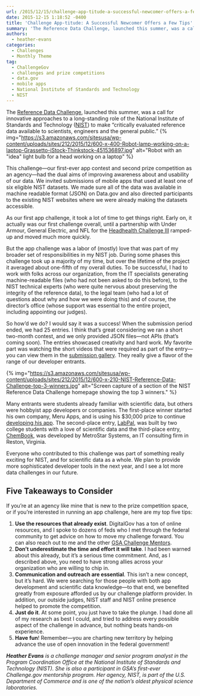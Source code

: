 ```yaml
---
url: /2015/12/15/challenge-app-titude-a-successful-newcomer-offers-a-few-tips/
date: 2015-12-15 1:18:52 -0400
title: 'Challenge App-titude: A Successful Newcomer Offers a Few Tips'
summary: 'The Reference Data Challenge, launched this summer, was a call for innovative approaches to a long-standing role of the National Institute of Standards and Technology (NIST) to make &ldquo;critically evaluated reference data available to scientists, engineers and the general public.&rdquo; This challenge&mdash;our first-ever app contest and second prize competition as an agency&mdash;had the dual aims'
authors:
  - heather-evans
categories:
  - Challenges
  - Monthly Theme
tag:
  - ChallengeGov
  - challenges and prize competitions
  - data.gov
  - mobile apps
  - National Institute of Standards and Technology
  - NIST
---
```


The [Reference Data Challenge](http://nistdata.devpost.com/), launched this summer, was a call for innovative approaches to a long-standing role of the National Institute of Standards and Technology ([NIST](http://www.nist.gov/)) to make “critically evaluated reference data available to scientists, engineers and the general public.” {% img="https://s3.amazonaws.com/sitesusa/wp-content/uploads/sites/212/2015/12/600-x-400-Robot-lamp-working-on-a-laptop-Grassetto-iStock-Thinkstock-451536897.jpg" alt="Robot with an "idea" light bulb for a head working on a laptop" %} 

This challenge—our first-ever app contest and second prize competition as an agency—had the dual aims of improving awareness about and usability of our data. We invited submissions of mobile apps that used at least one of six eligible NIST datasets. We made sure all of the data was available in machine readable format (JSON) on Data.gov and also directed participants to the existing NIST websites where we were already making the datasets accessible.

As our first app challenge, it took a lot of time to get things right. Early on, it actually was our first challenge overall, until a partnership with Under Armour, General Electric, and NFL for the [Headhealth Challenge III](https://ninesights.ninesigma.com/web/head-health) ramped-up and moved much more quickly.

But the app challenge was a labor of (mostly) love that was part of my broader set of responsibilities in my NIST job. During some phases this challenge took up a majority of my time, but over the lifetime of the project it averaged about one-fifth of my overall duties. To be successful, I had to work with folks across our organization, from the IT specialists generating machine-readable files (who had not been asked to do this before), to the NIST technical experts (who were quite nervous about preserving the integrity of the reference data), to the legal team (who had a lot of questions about why and how we were doing this) and of course, the director’s office (whose support was essential to the entire project, including appointing our judges).

So how’d we do? I would say it was a success! When the submission period ended, we had 25 entries. I think that’s great considering we ran a short two-month contest, and we only provided JSON files—not APIs (that’s coming soon). The entries showcased creativity and hard work. My favorite part was watching the short videos that were required as part of the entry—you can view them in the [submission gallery](http://nistdata.devpost.com/submissions). They really give a flavor of the range of our developer entrants.

{% img="https://s3.amazonaws.com/sitesusa/wp-content/uploads/sites/212/2015/12/600-x-210-NIST-Reference-Data-Challenge-top-3-winners.jpg" alt="Screen capture of a section of the NIST Reference Data Challenge homepage showing the top 3 winners." %}

Many entrants were students already familiar with scientific data, but others were hobbyist app developers or companies. The first-place winner started his own company, Meru Apps, and is using his $30,000 prize to continue [developing his app](https://play.google.com/store/apps/details?id=com.meruapps.merulabworks.client). The second-place entry, [LabPal](https://play.google.com/store/apps/details?id=danandzach.labpal&hl=en), was built by two college students with a love of scientific data and the third-place entry, [ChemBook](http://devpost.com/software/chembook-5p7kxd), was developed by MetroStar Systems, an IT consulting firm in Reston, Virginia.

Everyone who contributed to this challenge was part of something really exciting for NIST, and for scientific data as a whole. We plan to provide more sophisticated developer tools in the next year, and I see a lot more data challenges in our future.

## Five Takeaways to Consider

If you’re at an agency like mine that is new to the prize competition space, or if you’re interested in running an app challenge, here are my top five tips:

  1. **Use the resources that already exist**. DigitalGov has a ton of online resources, and I spoke to dozens of feds who I met through the federal community to get advice on how to move my challenge forward. You can also reach out to me and the other [GSA Challenge Mentors](https://www.challenge.gov/mentors/).
  2. **Don’t underestimate the time and effort it will take**. I had been warned about this already, but it’s a serious time commitment. And, as I described above, you need to have strong allies across your organization who are willing to chip in.
  3. **Communication and outreach are essential**. This isn’t a new concept, but it’s hard. We were searching for those people with both app development and scientific data knowledge—to that end, we benefited greatly from exposure afforded us by our challenge platform provider. In addition, our outside judges, NIST staff and NIST online presence helped to promote the competition.
  4. **Just do it**. At some point, you just have to take the plunge. I had done all of my research as best I could, and tried to address every possible aspect of the challenge in advance, but nothing beats hands-on experience.
  5. **Have fun**! Remember—you are charting new territory by helping advance the use of open innovation in the federal government!

_**Heather Evans** is a challenge manager and senior program analyst in the Program Coordination Office at the National Institute of Standards and Technology (NIST). She is also a participant in GSA’s first-ever Challenge.gov mentorship program. Her agency, NIST, is part of the U.S. Department of Commerce and is one of the nation’s oldest physical science laboratories._